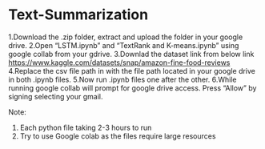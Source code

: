 # Text-Summarization

1.Download the .zip folder, extract and upload the folder in your google drive.
2.Open “LSTM.ipynb” and “TextRank and K-means.ipynb” using google collab from your gdrive.
3.Downlad the dataset link from below link
  https://www.kaggle.com/datasets/snap/amazon-fine-food-reviews
4.Replace the csv file path in with the file path located in your google drive in both .ipynb files.
5.Now run .ipynb files one after the other.
6.While running google collab will prompt for google drive access. Press “Allow” by signing selecting your gmail.

Note: 
1. Each python file taking 2-3 hours to run 
2. Try to use Google colab as the files require large resources

